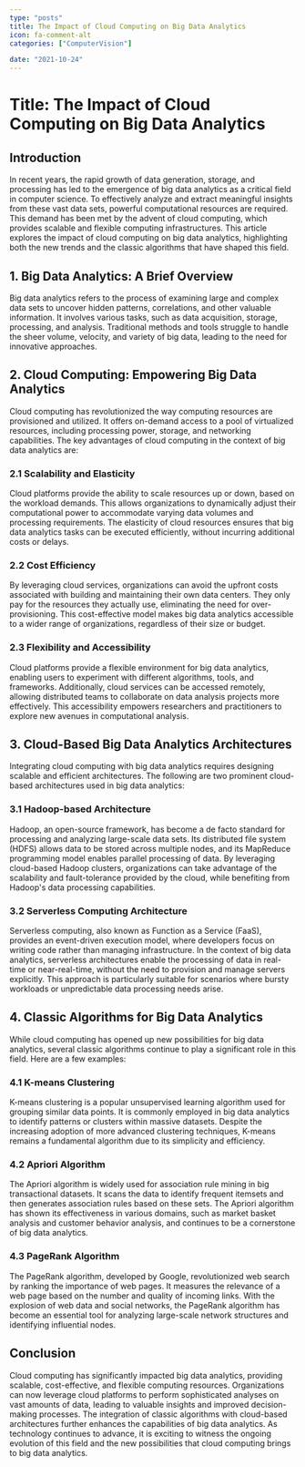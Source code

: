 ```yaml
---
type: "posts"
title: The Impact of Cloud Computing on Big Data Analytics
icon: fa-comment-alt
categories: ["ComputerVision"]

date: "2021-10-24"
---
```




# Title: The Impact of Cloud Computing on Big Data Analytics

## Introduction

In recent years, the rapid growth of data generation, storage, and processing has led to the emergence of big data analytics as a critical field in computer science. To effectively analyze and extract meaningful insights from these vast data sets, powerful computational resources are required. This demand has been met by the advent of cloud computing, which provides scalable and flexible computing infrastructures. This article explores the impact of cloud computing on big data analytics, highlighting both the new trends and the classic algorithms that have shaped this field.

## 1. Big Data Analytics: A Brief Overview

Big data analytics refers to the process of examining large and complex data sets to uncover hidden patterns, correlations, and other valuable information. It involves various tasks, such as data acquisition, storage, processing, and analysis. Traditional methods and tools struggle to handle the sheer volume, velocity, and variety of big data, leading to the need for innovative approaches.

## 2. Cloud Computing: Empowering Big Data Analytics

Cloud computing has revolutionized the way computing resources are provisioned and utilized. It offers on-demand access to a pool of virtualized resources, including processing power, storage, and networking capabilities. The key advantages of cloud computing in the context of big data analytics are:

### 2.1 Scalability and Elasticity

Cloud platforms provide the ability to scale resources up or down, based on the workload demands. This allows organizations to dynamically adjust their computational power to accommodate varying data volumes and processing requirements. The elasticity of cloud resources ensures that big data analytics tasks can be executed efficiently, without incurring additional costs or delays.

### 2.2 Cost Efficiency

By leveraging cloud services, organizations can avoid the upfront costs associated with building and maintaining their own data centers. They only pay for the resources they actually use, eliminating the need for over-provisioning. This cost-effective model makes big data analytics accessible to a wider range of organizations, regardless of their size or budget.

### 2.3 Flexibility and Accessibility

Cloud platforms provide a flexible environment for big data analytics, enabling users to experiment with different algorithms, tools, and frameworks. Additionally, cloud services can be accessed remotely, allowing distributed teams to collaborate on data analysis projects more effectively. This accessibility empowers researchers and practitioners to explore new avenues in computational analysis.

## 3. Cloud-Based Big Data Analytics Architectures

Integrating cloud computing with big data analytics requires designing scalable and efficient architectures. The following are two prominent cloud-based architectures used in big data analytics:

### 3.1 Hadoop-based Architecture

Hadoop, an open-source framework, has become a de facto standard for processing and analyzing large-scale data sets. Its distributed file system (HDFS) allows data to be stored across multiple nodes, and its MapReduce programming model enables parallel processing of data. By leveraging cloud-based Hadoop clusters, organizations can take advantage of the scalability and fault-tolerance provided by the cloud, while benefiting from Hadoop's data processing capabilities.

### 3.2 Serverless Computing Architecture

Serverless computing, also known as Function as a Service (FaaS), provides an event-driven execution model, where developers focus on writing code rather than managing infrastructure. In the context of big data analytics, serverless architectures enable the processing of data in real-time or near-real-time, without the need to provision and manage servers explicitly. This approach is particularly suitable for scenarios where bursty workloads or unpredictable data processing needs arise.

## 4. Classic Algorithms for Big Data Analytics

While cloud computing has opened up new possibilities for big data analytics, several classic algorithms continue to play a significant role in this field. Here are a few examples:

### 4.1 K-means Clustering

K-means clustering is a popular unsupervised learning algorithm used for grouping similar data points. It is commonly employed in big data analytics to identify patterns or clusters within massive datasets. Despite the increasing adoption of more advanced clustering techniques, K-means remains a fundamental algorithm due to its simplicity and efficiency.

### 4.2 Apriori Algorithm

The Apriori algorithm is widely used for association rule mining in big transactional datasets. It scans the data to identify frequent itemsets and then generates association rules based on these sets. The Apriori algorithm has shown its effectiveness in various domains, such as market basket analysis and customer behavior analysis, and continues to be a cornerstone of big data analytics.

### 4.3 PageRank Algorithm

The PageRank algorithm, developed by Google, revolutionized web search by ranking the importance of web pages. It measures the relevance of a web page based on the number and quality of incoming links. With the explosion of web data and social networks, the PageRank algorithm has become an essential tool for analyzing large-scale network structures and identifying influential nodes.

## Conclusion

Cloud computing has significantly impacted big data analytics, providing scalable, cost-effective, and flexible computing resources. Organizations can now leverage cloud platforms to perform sophisticated analyses on vast amounts of data, leading to valuable insights and improved decision-making processes. The integration of classic algorithms with cloud-based architectures further enhances the capabilities of big data analytics. As technology continues to advance, it is exciting to witness the ongoing evolution of this field and the new possibilities that cloud computing brings to big data analytics.